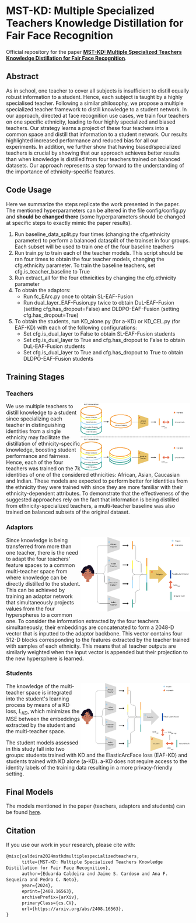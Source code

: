 # MST-KD: Multiple Specialized Teachers Knowledge Distillation for Fair Face Recognition
Official repository for the paper **[MST-KD: Multiple Specialized Teachers Knowledge Distillation for Fair Face Recognition](https://arxiv.org/abs/2408.16563)**.

## Abstract
As in school, one teacher to cover all subjects is insufficient to distill equally robust information to a student. Hence, each subject is taught by a highly specialised teacher. Following a similar philosophy, we propose a multiple specialized teacher framework to distill knowledge to a student network. In our approach, directed at face recognition use cases, we train four teachers on one specific ethnicity, leading to four highly specialized and biased teachers. Our strategy learns a project of these four teachers into a common space and distill that information to a student network. Our results highlighted increased performance and reduced bias for all our experiments. In addition, we further show that having biased/specialized teachers is crucial by showing that our approach achieves better results than when knowledge is distilled from four teachers trained on balanced datasets. Our approach represents a step forward to the understanding of the importance of ethnicity-specific features.

## Code Usage
Here we summarize the steps replicate the work presented in the paper. The mentioned hyperparameters can be altered in the file config/config.py and **should be changed there** (some hyperparameters should be changed at specific steps to exactly mimic the paper results).

1. Run baseline_data_split.py four times (changing the cfg.ethnicity parameter) to perform a balanced datasplit of the trainset in four groups. Each subset will be used to train one of the four baseline teachers
2. Run train.py to train each of the teacher models. This script should be ran four times to obtain the four teacher models, changing the cfg.ethnicity parameter. To train the baseline teachers, set cfg.is_teacher_baseline to True
3. Run extract_all for the four ethnicities by changing the cfg.ethnicity parameter
4. To obtain the adaptors:
    - Run fc_EArc.py once to obtain SL-EAF-Fusion
    - Run dual_layer_EAF-Fusion.py twice to obtain DuL-EAF-Fusion (setting cfg.has_dropout=False) and DLDPO-EAF-Fusion (setting cfg.has_dropout=True)
5. To obtain the students, run KD_alone.py (for a-KD) or KD_CEL.py (for EAF-KD) with each of the following configurations:
    - Set cfg.is_dual_layer to False to obtain SL-EAF-Fusion students
    - Set cfg.is_dual_layer to True and cfg.has_dropout to False to obtain DuL-EAF-Fusion students
    - Set cfg.is_dual_layer to True and cfg.has_dropout to True to obtain DLDPO-EAF-Fusion students

## Training Stages

### Teachers
<img src="figures/teacher_optimization.png" width="300" align="right"> 

We use multiple teachers to distill knowledge to a student since specializing each teacher in distinguishing identities from a single ethnicity may facilitate the distillation of ethnicity-specific knowledge, boosting student performance and fairness. Hence, each of the four teachers was trained on the 7k identities of one of the considered ethnicities: African, Asian, Caucasian and Indian. These models are expected to perform better for identities from the ethnicity they were trained with since they are more familiar with their ethnicity-dependent attributes. To demonstrate that the effectiveness of the suggested approaches rely on the fact that information is being distilled from ethnicity-specialized teachers, a multi-teacher baseline was also trained on balanced subsets of the original dataset.

### Adaptors
<img src="figures/adaptor_optimization.png" width="300" align="right">

Since knowledge is being transferred from more than one teacher, there is the need to adapt the four teachers' feature spaces to a common multi-teacher space from where knowledge can be directly distilled to the student. This can be achieved by training an adaptor network that simultaneously projects values from the four hyperspheres to a common one. To consider the information extracted by the four teachers simultaneously, their embeddings are concatenated to form a 2048-D vector that is inputted to the adaptor backbone. This vector contains four 512-D blocks corresponding to the features extracted by the teacher trained with samples of each ethnicity. This means that all teacher outputs are similarly weighted when the input vector is appended but their projection to the new hypersphere is learned.

### Students
<img src="figures/student_optimization.png" width="300" align="right"> 

The knowledge of the multi-teacher space is integrated into the student's learning process by means of a KD loss, $L_{KD}$, which minimizes the MSE between the embeddings extracted by the student and the multi-teacher space. 

The student models assessed in this study fall into two groups: students trained with KD and the ElasticArcFace loss (EAF-KD) and students trained with KD alone (a-KD). a-KD does not require access to the identity labels of the training data resulting in a more privacy-friendly setting.

## Final Models
The models mentioned in the paper (teachers, adaptors and students) can be found [here](https://drive.google.com/file/d/1nqw7OuPGTW9hgWNE2q-GCCK904VtKkZh/view?usp=sharing).

## Citation
If you use our work in your research, please cite with:

```
@misc{caldeira2024mstkdmultiplespecializedteachers,
      title={MST-KD: Multiple Specialized Teachers Knowledge Distillation for Fair Face Recognition}, 
      author={Eduarda Caldeira and Jaime S. Cardoso and Ana F. Sequeira and Pedro C. Neto},
      year={2024},
      eprint={2408.16563},
      archivePrefix={arXiv},
      primaryClass={cs.CV},
      url={https://arxiv.org/abs/2408.16563}, 
}
```
